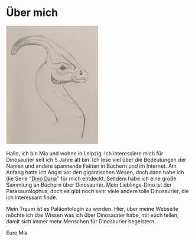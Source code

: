 # Über mich

![Parasaurolophus den ich gezeichnet habe ](/src/assets/images/parasaurolophus2.jpeg)

Hallo, ich bin Mia und wohne in Leipzig. Ich interessiere mich für Dinosaurier seit ich 5 Jahre alt bin. Ich lese viel über die Bedeutungen der Namen und andere spannende Fakten in Büchern und im Internet. Am Anfang hatte ich Angst vor den gigantischen Wesen, doch dann habe ich die Serie "[Dino Dana](http://dinodana.com)" für mich entdeckt. Seitdem habe ich eine große Sammlung an Büchern über Dinosaurier. Mein Lieblings-Dino ist der Parasaurolophus, doch es gibt noch sehr viele andere tolle Dinosaurier, die ich interessant finde.

Mein Traum ist es Paläontologin zu werden. Hier, über meine Webseite möchte ich das Wissen was ich über Dinosaurier habe, mit euch teilen, damit sich immer mehr Menschen für Dinosaurier begeistern.

Eure Mia
